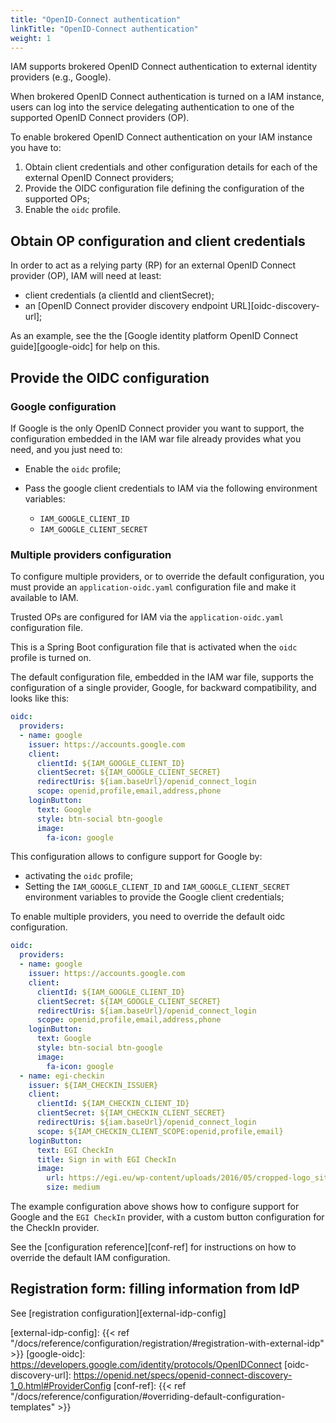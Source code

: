 ```yaml
---
title: "OpenID-Connect authentication"
linkTitle: "OpenID-Connect authentication"
weight: 1
---
```


IAM supports brokered OpenID Connect authentication to external identity
providers (e.g., Google). 

When brokered OpenID Connect authentication is turned on a IAM instance, users
can log into the service delegating authentication to one of the supported
OpenID Connect providers (OP).

To enable brokered OpenID Connect authentication on your IAM instance you have to:

1. Obtain client credentials and other configuration details for each of the
  external OpenID Connect providers;
2. Provide the OIDC configuration file defining the configuration of the supported OPs;
3. Enable the `oidc` profile.

## Obtain OP configuration and client credentials

In order to act as a relying party (RP) for an external OpenID Connect provider (OP), IAM
will need at least:

- client credentials (a clientId and clientSecret);
- an [OpenID Connect provider discovery endpoint URL][oidc-discovery-url];

As an example, see the the [Google identity platform OpenID Connect
guide][google-oidc] for help on this.

## Provide the OIDC configuration 

### Google configuration

If Google is the only OpenID Connect provider you want to support, the configuration
embedded in the IAM war file already provides what you need, and you just need to:

- Enable the `oidc` profile;
- Pass the google client credentials to IAM via the following environment
  variables:

  - `IAM_GOOGLE_CLIENT_ID` 
  - `IAM_GOOGLE_CLIENT_SECRET`


### Multiple providers configuration

To configure multiple providers, or to override the default configuration, you must 
provide an `application-oidc.yaml` configuration file and make it available to IAM.

Trusted OPs are configured for IAM via the `application-oidc.yaml` configuration file.

This is a Spring Boot configuration file that is activated when the `oidc` profile is turned on.

The default configuration file, embedded in the IAM war file, supports the
configuration of a single provider, Google, for backward compatibility, and looks
like this:

```yaml
oidc:
  providers:
  - name: google
    issuer: https://accounts.google.com
    client:
      clientId: ${IAM_GOOGLE_CLIENT_ID}
      clientSecret: ${IAM_GOOGLE_CLIENT_SECRET}
      redirectUris: ${iam.baseUrl}/openid_connect_login
      scope: openid,profile,email,address,phone
    loginButton:
      text: Google
      style: btn-social btn-google
      image:
        fa-icon: google
```

This configuration allows to configure support for Google by:

- activating the `oidc` profile;
- Setting the `IAM_GOOGLE_CLIENT_ID` and `IAM_GOOGLE_CLIENT_SECRET` environment
  variables to provide the Google client credentials;

To enable multiple providers, you need to override the default oidc configuration.

```yaml
oidc:
  providers:
  - name: google
    issuer: https://accounts.google.com
    client:
      clientId: ${IAM_GOOGLE_CLIENT_ID}
      clientSecret: ${IAM_GOOGLE_CLIENT_SECRET}
      redirectUris: ${iam.baseUrl}/openid_connect_login
      scope: openid,profile,email,address,phone
    loginButton:
      text: Google
      style: btn-social btn-google
      image:
        fa-icon: google
  - name: egi-checkin
    issuer: ${IAM_CHECKIN_ISSUER}
    client:
      clientId: ${IAM_CHECKIN_CLIENT_ID}
      clientSecret: ${IAM_CHECKIN_CLIENT_SECRET}
      redirectUris: ${iam.baseUrl}/openid_connect_login
      scope: ${IAM_CHECKIN_CLIENT_SCOPE:openid,profile,email}
    loginButton:
      text: EGI CheckIn
      title: Sign in with EGI CheckIn
      image:
        url: https://egi.eu/wp-content/uploads/2016/05/cropped-logo_site-1-300x300.png
        size: medium
```

The example configuration above shows how to configure support for Google and
the `EGI CheckIn` provider, with a custom button configuration for the CheckIn
provider.

See the [configuration reference][conf-ref] for instructions on how to override
the default IAM configuration.

## Registration form: filling information from IdP

See [registration configuration][external-idp-config]

[external-idp-config]: {{< ref "/docs/reference/configuration/registration/#registration-with-external-idp" >}}
[google-oidc]: https://developers.google.com/identity/protocols/OpenIDConnect
[oidc-discovery-url]: https://openid.net/specs/openid-connect-discovery-1_0.html#ProviderConfig
[conf-ref]: {{< ref "/docs/reference/configuration/#overriding-default-configuration-templates" >}}
